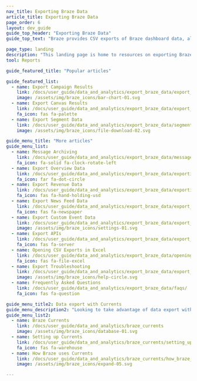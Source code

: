 ```yaml
---
nav_title: Exporting Braze Data
article_title: Exporting Braze Data
page_order: 6
layout: dev_guide
guide_top_header: "Exporting Braze Data"
guide_top_text: "Braze provides CSV exports of Braze dashboard data, allowing you to analyze the data with a variety of tools. The following articles cover the different types of data you can export from the dashboard, as well as tips for opening the data in Excel and performing exports with our API.<br><br>Before performing your export, make sure you have selected the right time frame that you want to view data from."

page_type: landing
description: "This landing page is home to resources on exporting Braze data, such as how to export campaign and Canvas results, segment data, overview and revenue data, and more."
tool: Reports

guide_featured_title: "Popular articles"

guide_featured_list:
  - name: Export Campaign Results
    link: /docs/user_guide/data_and_analytics/export_braze_data/export_campaign_results_data/
    image: /assets/img/braze_icons/bar-chart-01.svg
  - name: Export Canvas Results
    link: /docs/user_guide/data_and_analytics/export_braze_data/export_canvas_data/
    fa_icon: fas fa-palette
  - name: Export Segment Data
    link: /docs/user_guide/data_and_analytics/export_braze_data/segment_data_to_csv/
    image: /assets/img/braze_icons/file-download-02.svg

guide_menu_title: "More articles"
guide_menu_list:
  - name: Message Archiving
    link: /docs/user_guide/data_and_analytics/export_braze_data/message_archiving/
    fa_icon: fa-solid fa-clock-rotate-left
  - name: Export Overview Data
    link: /docs/user_guide/data_and_analytics/export_braze_data/exporting_app_usage_data/
    fa_icon: far fa-dot-circle
  - name: Export Revenue Data
    link: /docs/user_guide/data_and_analytics/export_braze_data/exporting_revenue_data/
    fa_icon: fas fa-hand-holding-usd
  - name: Export News Feed Data
    link: /docs/user_guide/data_and_analytics/export_braze_data/export_news_feed_data/
    fa_icon: fas fa-newspaper
  - name: Export Custom Event Data
    link: /docs/user_guide/data_and_analytics/export_braze_data/export_custom_event_data/
    image: /assets/img/braze_icons/settings-01.svg
  - name: Export APIs
    link: /docs/user_guide/data_and_analytics/export_braze_data/export_apis/
    fa_icon: fas fa-server
  - name: Opening CSV Exports in Excel
    link: /docs/user_guide/data_and_analytics/export_braze_data/opening_csv_reports_in_excel/
    fa_icon: fas fa-file-excel
  - name: Export Troubleshooting
    link: /docs/user_guide/data_and_analytics/export_braze_data/export_troubleshooting/
    image: /assets/img/braze_icons/help-circle.svg
  - name: Frequently Asked Questions
    link: /docs/user_guide/data_and_analytics/export_braze_data/faqs/
    fa_icon: fas fa-question

guide_menu_title2: Data export with Currents
guide_menu_description2: "Looking to take advantage of data export with Braze Currents? The Currents tool is a real-time data stream of your engagement events that is the most robust, yet granular export out of the Braze platform. Check out these articles for more."
guide_menu_list2:
  - name: Braze Currents
    link: /docs/user_guide/data_and_analytics/braze_currents
    image: /assets/img/braze_icons/database-01.svg
  - name: Setting up Currents
    link: /docs/user_guide/data_and_analytics/braze_currents/setting_up_currents/
    fa_icon: fas fa-warehouse
  - name: How Braze uses Currents
    link: /docs/user_guide/data_and_analytics/braze_currents/how_braze_uses_currents/
    image: /assets/img/braze_icons/expand-05.svg

---
```

<br><br>

